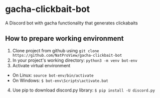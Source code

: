# gacha-clickbait-bot
A Discord bot with gacha functionality that generates clickabaits

## How to prepare working environment
1. Clone project from github using ```git clone https://github.com/NatProView/gacha-clickbait-bot```
2. In your project's working directory: ```python3 -m venv bot-env```
3. Activate virtual environment
* On Linux: ```source bot-env/bin/activate```
* On Windows: ```$ bot-env\Scripts\activate.bat```
4. Use pip to download discord.py library: ```$ pip install -U discord.py```
